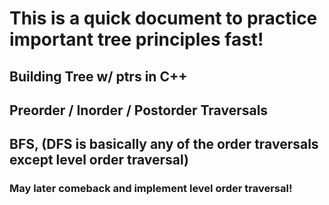 # This is a quick document to practice important tree principles fast!
## Building Tree w/ ptrs in C++
## Preorder / Inorder / Postorder Traversals
## BFS, (DFS is basically any of the order traversals except level order traversal)
### May later comeback and implement level order traversal!
